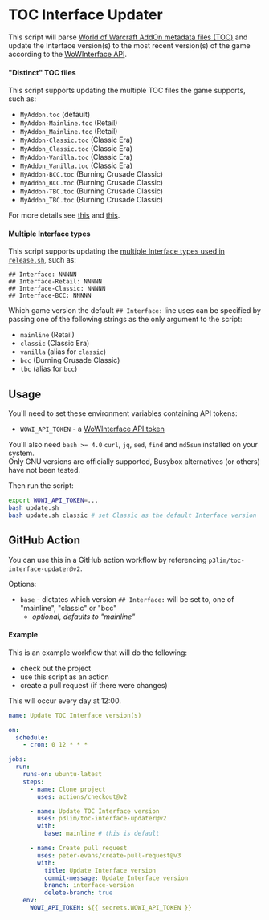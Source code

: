 # TOC Interface Updater

This script will parse [World of Warcraft AddOn metadata files (TOC)](https://wowpedia.fandom.com/wiki/TOC_format) and update the Interface version(s) to the most recent version(s) of the game according to the [WoWInterface API](https://www.wowinterface.com/forums/showthread.php?s=11c51a8909d2cf65c6d0a0afba2a5d75&t=51835).

#### "Distinct" TOC files

This script supports updating the multiple TOC files the game supports, such as:

- `MyAddon.toc` (default)
- `MyAddon-Mainline.toc` (Retail)
- `MyAddon_Mainline.toc` (Retail)
- `MyAddon-Classic.toc` (Classic Era)
- `MyAddon_Classic.toc` (Classic Era)
- `MyAddon-Vanilla.toc` (Classic Era)
- `MyAddon_Vanilla.toc` (Classic Era)
- `MyAddon-BCC.toc` (Burning Crusade Classic)
- `MyAddon_BCC.toc` (Burning Crusade Classic)
- `MyAddon-TBC.toc` (Burning Crusade Classic)
- `MyAddon_TBC.toc` (Burning Crusade Classic)

For more details see [this](https://github.com/Stanzilla/WoWUIBugs/issues/68#issuecomment-830351390) and [this](https://github.com/Stanzilla/WoWUIBugs/issues/68#issuecomment-889431675).

#### Multiple Interface types

This script supports updating the [multiple Interface types used in `release.sh`](https://github.com/BigWigsMods/packager#building-for-multiple-game-versions), such as:

```
## Interface: NNNNN
## Interface-Retail: NNNNN
## Interface-Classic: NNNNN
## Interface-BCC: NNNNN
```

Which game version the default `## Interface:` line uses can be specified by passing one of the following strings as the only argument to the script:
- `mainline` (Retail)
- `classic` (Classic Era)
- `vanilla` (alias for `classic`)
- `bcc` (Burning Crusade Classic)
- `tbc` (alias for `bcc`)

## Usage

You'll need to set these environment variables containing API tokens:
- `WOWI_API_TOKEN` - a [WoWInterface API token](https://www.wowinterface.com/downloads/filecpl.php?action=apitokens)

You'll also need `bash >= 4.0` `curl`, `jq`, `sed`, `find` and `md5sum` installed on your system.  
Only GNU versions are officially supported, Busybox alternatives (or others) have not been tested.

Then run the script:
```bash
export WOWI_API_TOKEN=...
bash update.sh
bash update.sh classic # set Classic as the default Interface version
```

## GitHub Action

You can use this in a GitHub action workflow by referencing `p3lim/toc-interface-updater@v2`.

Options:
- `base` - dictates which version `## Interface:` will be set to, one of "mainline", "classic" or "bcc"
  - _optional, defaults to "mainline"_

#### Example

This is an example workflow that will do the following:
- check out the project
- use this script as an action
- create a pull request (if there were changes)

This will occur every day at 12:00.

```yaml
name: Update TOC Interface version(s)

on:
  schedule:
    - cron: 0 12 * * *

jobs:
  run:
    runs-on: ubuntu-latest
    steps:
      - name: Clone project
        uses: actions/checkout@v2

      - name: Update TOC Interface version
        uses: p3lim/toc-interface-updater@v2
        with:
          base: mainline # this is default

      - name: Create pull request
        uses: peter-evans/create-pull-request@v3
        with:
          title: Update Interface version
          commit-message: Update Interface version
          branch: interface-version
          delete-branch: true
    env:
      WOWI_API_TOKEN: ${{ secrets.WOWI_API_TOKEN }}
```
